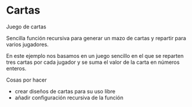 Cartas
===

Juego de cartas

Sencilla función recursiva para generar un mazo de cartas y repartir para varios jugadores.

En este ejemplo nos basamos en un juego sencillo en el que se reparten 
tres cartas por cada jugador y se suma el valor de la carta en números enteros.


Cosas por hacer
- crear diseños de cartas para su uso libre
- añadir configuración recursiva de la función